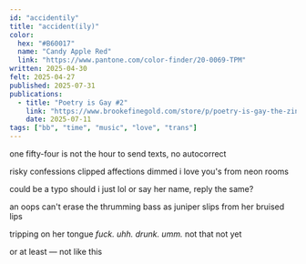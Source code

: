```yaml
---
id: "accidentily"
title: "accident(ily)"
color:
  hex: "#B60017"
  name: "Candy Apple Red"
  link: "https://www.pantone.com/color-finder/20-0069-TPM"
written: 2025-04-30
felt: 2025-04-27
published: 2025-07-31
publications:
  - title: "Poetry is Gay #2"
    link: "https://www.brookefinegold.com/store/p/poetry-is-gay-the-zine-issue-1"
    date: 2025-07-11
tags: ["bb", "time", "music", "love", "trans"]
---
```

one fifty-four
is not the hour
to send texts,
no autocorrect

risky confessions
clipped affections
dimmed i love you's
from neon rooms

could be a typo
should i just lol
or say her name,
reply the same?
            
an oops can't erase
the thrumming bass
as juniper slips
from her bruised lips

tripping on her tongue
*fuck. uhh. drunk. umm.*
not that
not yet

or at least —
not like this 